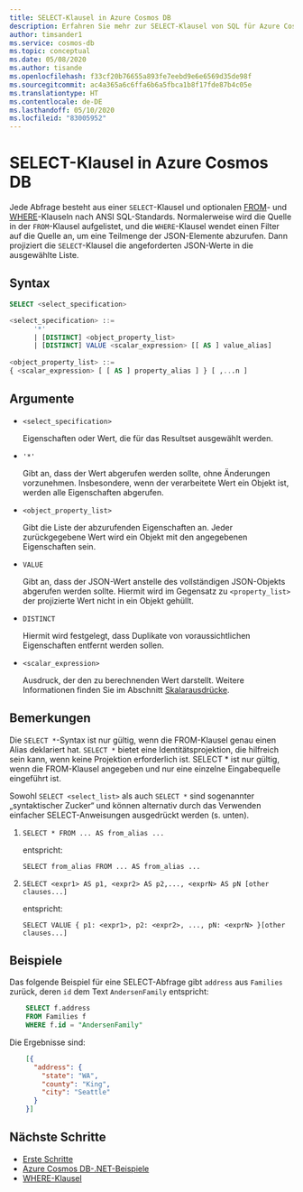 ```yaml
---
title: SELECT-Klausel in Azure Cosmos DB
description: Erfahren Sie mehr zur SELECT-Klausel von SQL für Azure Cosmos DB. Verwenden Sie SQL als eine JSON-Abfragesprache in Azure Cosmos DB.
author: timsander1
ms.service: cosmos-db
ms.topic: conceptual
ms.date: 05/08/2020
ms.author: tisande
ms.openlocfilehash: f33cf20b76655a893fe7eebd9e6e6569d35de98f
ms.sourcegitcommit: ac4a365a6c6ffa6b6a5fbca1b8f17fde87b4c05e
ms.translationtype: HT
ms.contentlocale: de-DE
ms.lasthandoff: 05/10/2020
ms.locfileid: "83005952"
---
```

# <a name="select-clause-in-azure-cosmos-db"></a>SELECT-Klausel in Azure Cosmos DB

Jede Abfrage besteht aus einer `SELECT`-Klausel und optionalen [FROM](sql-query-from.md)- und [WHERE](sql-query-where.md)-Klauseln nach ANSI SQL-Standards. Normalerweise wird die Quelle in der `FROM`-Klausel aufgelistet, und die `WHERE`-Klausel wendet einen Filter auf die Quelle an, um eine Teilmenge der JSON-Elemente abzurufen. Dann projiziert die `SELECT`-Klausel die angeforderten JSON-Werte in die ausgewählte Liste.

## <a name="syntax"></a>Syntax

```sql
SELECT <select_specification>  

<select_specification> ::=
      '*'
      | [DISTINCT] <object_property_list>
      | [DISTINCT] VALUE <scalar_expression> [[ AS ] value_alias]  
  
<object_property_list> ::=
{ <scalar_expression> [ [ AS ] property_alias ] } [ ,...n ]  
```  
  
## <a name="arguments"></a>Argumente
  
- `<select_specification>`  

  Eigenschaften oder Wert, die für das Resultset ausgewählt werden.  
  
- `'*'`  

  Gibt an, dass der Wert abgerufen werden sollte, ohne Änderungen vorzunehmen. Insbesondere, wenn der verarbeitete Wert ein Objekt ist, werden alle Eigenschaften abgerufen.  
  
- `<object_property_list>`  
  
  Gibt die Liste der abzurufenden Eigenschaften an. Jeder zurückgegebene Wert wird ein Objekt mit den angegebenen Eigenschaften sein.  
  
- `VALUE`  

  Gibt an, dass der JSON-Wert anstelle des vollständigen JSON-Objekts abgerufen werden sollte. Hiermit wird im Gegensatz zu `<property_list>` der projizierte Wert nicht in ein Objekt gehüllt.  

- `DISTINCT`
  
  Hiermit wird festgelegt, dass Duplikate von voraussichtlichen Eigenschaften entfernt werden sollen.  

- `<scalar_expression>`  

  Ausdruck, der den zu berechnenden Wert darstellt. Weitere Informationen finden Sie im Abschnitt [Skalarausdrücke](sql-query-scalar-expressions.md).  

## <a name="remarks"></a>Bemerkungen

Die `SELECT *`-Syntax ist nur gültig, wenn die FROM-Klausel genau einen Alias deklariert hat. `SELECT *` bietet eine Identitätsprojektion, die hilfreich sein kann, wenn keine Projektion erforderlich ist. SELECT * ist nur gültig, wenn die FROM-Klausel angegeben und nur eine einzelne Eingabequelle eingeführt ist.  
  
Sowohl `SELECT <select_list>` als auch `SELECT *` sind sogenannter „syntaktischer Zucker“ und können alternativ durch das Verwenden einfacher SELECT-Anweisungen ausgedrückt werden (s. unten).  
  
1. `SELECT * FROM ... AS from_alias ...`  
  
   entspricht:  
  
   `SELECT from_alias FROM ... AS from_alias ...`  
  
2. `SELECT <expr1> AS p1, <expr2> AS p2,..., <exprN> AS pN [other clauses...]`  
  
   entspricht:  
  
   `SELECT VALUE { p1: <expr1>, p2: <expr2>, ..., pN: <exprN> }[other clauses...]`  
  
## <a name="examples"></a>Beispiele

Das folgende Beispiel für eine SELECT-Abfrage gibt `address` aus `Families` zurück, deren `id` dem Text `AndersenFamily` entspricht:

```sql
    SELECT f.address
    FROM Families f
    WHERE f.id = "AndersenFamily"
```

Die Ergebnisse sind:

```json
    [{
      "address": {
        "state": "WA",
        "county": "King",
        "city": "Seattle"
      }
    }]
```

## <a name="next-steps"></a>Nächste Schritte

- [Erste Schritte](sql-query-getting-started.md)
- [Azure Cosmos DB-.NET-Beispiele](https://github.com/Azure/azure-cosmos-dotnet-v3)
- [WHERE-Klausel](sql-query-where.md)
